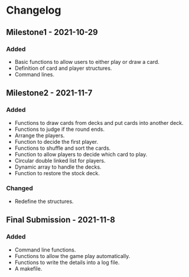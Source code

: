# Changelog

## Milestone1 - 2021-10-29
### Added
- Basic functions to allow users to either play or draw a card.
- Definition of card and player structures.
- Command lines.

## Milestone2 - 2021-11-7
### Added
- Functions to draw cards from decks and put cards into another deck.
- Functions to judge if the round ends.
- Arrange the players.
- Function to decide the first player.
- Functions to shuffle and sort the cards.
- Function to allow players to decide which card to play.
- Circular double linked list for players.
- Dynamic array to handle the decks.
- Function to restore the stock deck.

### Changed
- Redefine the structures.

## Final Submission - 2021-11-8
### Added
- Command line functions.
- Functions to allow the game play automatically.
- Functions to write the details into a log file.
- A makefile.